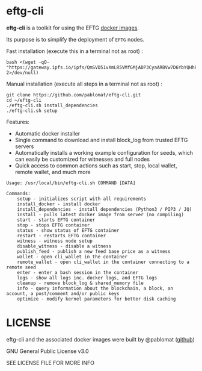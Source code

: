 # eftg-cli

**eftg-cli** is a toolkit for using the EFTG [docker images](https://hub.docker.com/r/eftg/main/tags/).

Its purpose is to simplify the deployment of `EFTG` nodes.

Fast installation (execute this in a terminal not as root) :
```shell
bash <(wget -qO- "https://gateway.ipfs.io/ipfs/QmSVD51vXmLR5VMfGMjADP3CyaARBVw7D6YbYQHhPN33x4" 2>/dev/null)
```

Manual installation (execute all steps in a terminal not as root) :
```shell
git clone https://github.com/pablomat/eftg-cli.git
cd ~/eftg-cli
./eftg-cli.sh install_dependencies
./eftg-cli.sh setup
```

Features:

 - Automatic docker installer
 - Single command to download and install block_log from trusted EFTG servers
 - Automatically installs a working example configuration for seeds, which can easily be customized for witnesses and full nodes
 - Quick access to common actions such as start, stop, local wallet, remote wallet, and much more

```shell
Usage: /usr/local/bin/eftg-cli.sh COMMAND [DATA]

Commands:
    setup - initializes script with all requirements
    install_docker - install docker
    install_dependencies - install dependencies (Python3 / PIP3 / JQ)
    install - pulls latest docker image from server (no compiling)
    start - starts EFTG container
    stop - stops EFTG container
    status - show status of EFTG container
    restart - restarts EFTG container
    witness - witness node setup
    disable_witness - disable a witness
    publish_feed - publish a new feed base price as a witness
    wallet - open cli_wallet in the container
    remote_wallet - open cli_wallet in the container connecting to a remote seed
    enter - enter a bash session in the container
    logs - show all logs inc. docker logs, and EFTG logs
    cleanup - remove block_log & shared_memory file
    info - query information about the blockchain, a block, an account, a post/comment and/or public keys
    optimize - modify kernel parameters for better disk caching
```

# LICENSE

eftg-cli and the associated docker images were built by @pablomat ([github](https://github.com/pablomat))

GNU General Public License v3.0

SEE LICENSE FILE FOR MORE INFO

